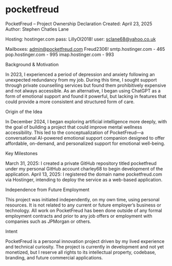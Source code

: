 # pocketfreud


PocketFreud – Project Ownership Declaration
Created: April 23, 2025
Author: Stephen Chatles Lane

Hosting:  hostinger.com
pass: LillyOl2018!
user: sclane68@yahoo.co.uk

Mailboxes:
admin@pocketfreud.com
Freud2306!
smtp.hostinger.com - 465
pop.hostinger.com - 995
imap.hostinger.com - 993



Background & Motivation


In 2023, I experienced a period of depression and anxiety following an unexpected redundancy from my job. During this time, I sought support through private counselling services but found them prohibitively expensive and not always accessible. As an alternative, I began using ChatGPT as a form of emotional support and found it powerful, but lacking in features that could provide a more consistent and structured form of care.


Origin of the Idea

In December 2024, I began exploring artificial intelligence more deeply, with the goal of building a project that could improve mental wellness accessibility. This led to the conceptualization of PocketFreud—a conversational AI-powered emotional support companion designed to offer affordable, on-demand, and personalized support for emotional well-being.


Key Milestones

March 31, 2025: I created a private GitHub repository titled pocketfreud under my personal GitHub account charley68 to begin development of the application.
April 13, 2025: I registered the domain name pocketfreud.com via Hostinger, intending to deploy the service as a web-based application.


Independence from Future Employment

This project was initiated independently, on my own time, using personal resources. It is not related to any current or future employer’s business or technology. All work on PocketFreud has been done outside of any formal employment contracts and prior to any job offers or employment with companies such as JPMorgan or others.


Intent

PocketFreud is a personal innovation project driven by my lived experience and technical curiosity. The project is currently in development and not yet monetized, but I reserve all rights to its intellectual property, codebase, branding, and future commercial applications.
